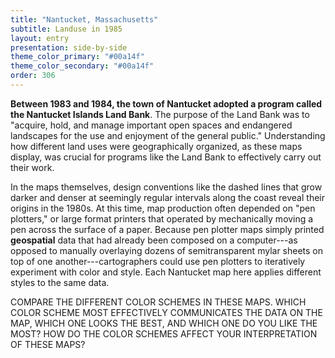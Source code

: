 ```yaml
---
title: "Nantucket, Massachusetts"
subtitle: Landuse in 1985
layout: entry
presentation: side-by-side
theme_color_primary: "#00a14f"
theme_color_secondary: "#00a14f"
order: 306
---
```


**Between 1983 and 1984, the town of Nantucket adopted a program called the Nantucket Islands Land Bank**. The purpose of the Land Bank was to "acquire, hold, and manage important open spaces and endangered landscapes for the use and enjoyment of the general public." Understanding how different land uses were geographically organized, as these maps display, was crucial for programs like the Land Bank to effectively carry out their work.

In the maps themselves, design conventions like the dashed lines that grow darker and denser at seemingly regular intervals along the coast reveal their origins in the 1980s. At this time, map production often depended on "pen plotters," or large format printers that operated by mechanically moving a pen across the surface of a paper. Because pen plotter maps simply printed **geospatial** data that had already been composed on a computer---as opposed to manually overlaying dozens of semitransparent mylar sheets on top of one another---cartographers could use pen plotters to iteratively experiment with color and style. Each Nantucket map here applies different styles to the same data.

<div class="invitation">COMPARE THE DIFFERENT COLOR SCHEMES IN THESE MAPS. WHICH COLOR SCHEME MOST EFFECTIVELY COMMUNICATES THE DATA ON THE MAP, WHICH ONE LOOKS THE BEST, AND WHICH ONE DO YOU LIKE THE MOST? HOW DO THE COLOR SCHEMES AFFECT YOUR INTERPRETATION OF THESE MAPS?</div>